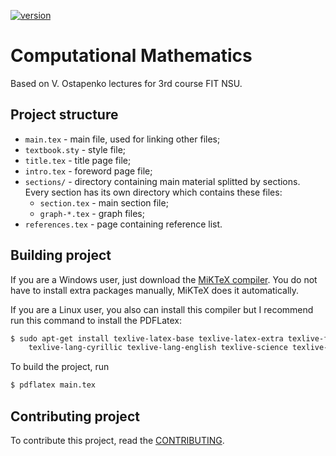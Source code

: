 <p align="left">
 	<a href="https://coveralls.io/mu2so4/Computational-Mathematics-Book">
		<img src="https://img.shields.io/badge/version-0.8-yellow"
			alt="version">
	</a>
</p>

# Computational Mathematics
Based on V. Ostapenko lectures for 3rd course FIT NSU.

## Project structure
* `main.tex` - main file, used for linking other files;
* `textbook.sty` - style file;
* `title.tex` - title page file;
* `intro.tex` - foreword page file;
* `sections/` - directory containing main material splitted by sections. Every
  section has its own directory which contains these files:
    * `section.tex` - main section file;
    * `graph-*.tex` - graph files;
* `references.tex` - page containing reference list.

## Building project
If you are a Windows user, just download the
[MiKTeX compiler](https://miktex.org/download). You do not have to install extra
packages manually, MiKTeX does it automatically.

If you are a Linux user, you also can install this compiler but I recommend run
this command to install the PDFLatex:

```sh
$ sudo apt-get install texlive-latex-base texlive-latex-extra texlive-fonts-recommended \
	texlive-lang-cyrillic texlive-lang-english texlive-science texlive-fonts-extra
```

To build the project, run

```sh
$ pdflatex main.tex
```

## Contributing project
To contribute this project, read the [CONTRIBUTING](CONTRIBUTING.md).
